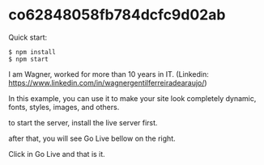 # co62848058fb784dcfc9d02ab

Quick start:
```
$ npm install
$ npm start
````

I am Wagner, worked for more than 10 years in IT. (Linkedin: https://www.linkedin.com/in/wagnergentilferreiradearaujo/)

In this example, you can use it to make your site look completely dynamic, fonts, styles, images, and others.

to start the server, install the live server first.

after that, you will see Go Live bellow on the right.

Click in Go Live and that is it.